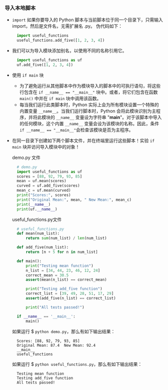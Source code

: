 ### 导入本地脚本

- `import` 如果你要导入的 Python 脚本与当前脚本位于同一个目录下，只需输入 import，然后是文件名，无需扩展名 .py。 伪代码如下：

  ```python
    import useful_functions
    useful_functions.add_five([1, 2, 3, 4])
  ```

- 我们可以为导入模块添加别名，以使用不同的名称引用它。

  ```python
    import useful_functions as uf
    uf.add_five([1, 2, 3, 4])
  ```

- 使用 `if main` 块
  * 为了避免运行从其他脚本中作为模块导入的脚本中的可执行语句，将这些行包含在 `if __name__ == "__main__"` 块中。或者，将它们包含在函数 `main()` 中并在 `if main` 块中调用该函数。
  * 每当我们运行此类脚本时，Python 实际上会为所有模块设置一个特殊的内置变量 `__name__`。当我们运行脚本时，Python 会将此模块识别为主程序，并将此模块的 `__name__` 变量设为字符串 "__main__"。对于该脚本中导入的任何模块，这个内置 `__name__` 变量会设为该模块的名称。因此，条件 `if __name__ == "__main__"`会检查该模块是否为主程序。

- 在同一目录下创建如下两个脚本文件，并在终端里运行这些脚本！实验 `if main` 块并访问导入模块中的对象！

  demo.py 文件

  ```python
    # demo.py
    import useful_functions as uf
    scores = [88, 92, 79, 93, 85]
    mean = uf.mean(scores)
    curved = uf.add_five(scores)
    mean_c = uf.mean(curved)
    print("Scores:", scores)
    print("Original Mean:", mean, " New Mean:", mean_c)
    print(__name__)
    print(uf.__name__)
  ```

  useful_functions.py文件

  ```python
    # useful_functions.py
    def mean(num_list):
        return sum(num_list) / len(num_list)

    def add_five(num_list):
        return [n + 5 for n in num_list]

    def main():
        print("Testing mean function")
        n_list = [34, 44, 23, 46, 12, 24]
        correct_mean = 30.5
        assert(mean(n_list) == correct_mean)

        print("Testing add_five function")
        correct_list = [39, 49, 28, 51, 17, 29]
        assert(add_five(n_list) == correct_list)

        print("All tests passed!")

    if __name__ == '__main__':
        main()
  ```

  如果运行 $ `python demo.py`，那么有如下输出结果：

  ```log
    Scores: [88, 92, 79, 93, 85]
    Original Mean: 87.4  New Mean: 92.4
    __main__
    useful_functions
  ```

  如果运行 $ `python useful_functions.py`，那么有如下输出结果：

  ```log
    Testing mean function
    Testing add_five function
    All tests passed!
  ```
